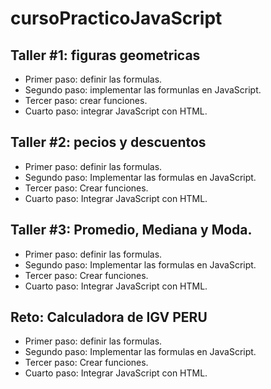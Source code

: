 # cursoPracticoJavaScript
## Taller #1: figuras geometricas
- Primer paso: definir las formulas.
- Segundo paso: implementar las formunlas en JavaScript.
- Tercer paso: crear funciones.
- Cuarto paso: integrar JavaScript con HTML.

## Taller #2: pecios y descuentos
- Primer paso: definir las formulas.
- Segundo paso: Implementar las formulas en JavaScript.
- Tercer paso: Crear funciones.
- Cuarto paso: Integrar JavaScript con HTML.

## Taller #3: Promedio, Mediana y Moda.
- Primer paso: definir las formulas.
- Segundo paso: Implementar las formulas en JavaScript.
- Tercer paso: Crear funciones.
- Cuarto paso: Integrar JavaScript con HTML.

## Reto: Calculadora de IGV PERU
- Primer paso: definir las formulas.
- Segundo paso: Implementar las formulas en JavaScript.
- Tercer paso: Crear funciones.
- Cuarto paso: Integrar JavaScript con HTML.
